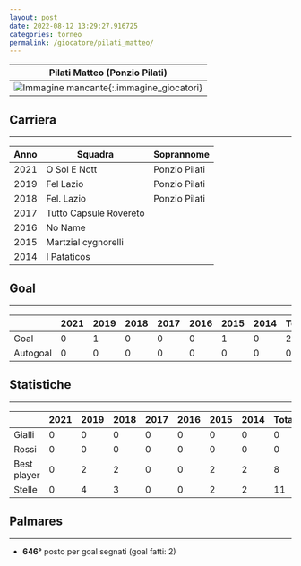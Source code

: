 ```yaml
---
layout: post
date: 2022-08-12 13:29:27.916725
categories: torneo
permalink: /giocatore/pilati_matteo/
---
```

<link rel='stylesheets' href='./../assets/giocatori.css'>

| Pilati Matteo (Ponzio Pilati) |
|:-----:|
| ![Immagine mancante]('./../../assets/giocatori/pilati_matteo.png){:.immagine_giocatori} |


## Carriera
----

|Anno|Squadra|Soprannome|
|:---:|---|---|
|2021|O Sol E Nott|Ponzio Pilati|
|2019|Fel Lazio|Ponzio Pilati|
|2018|Fel. Lazio|Ponzio Pilati|
|2017|Tutto Capsule Rovereto||
|2016|No Name||
|2015|Martzial cygnorelli||
|2014|I Pataticos||


## Goal
----

| |2021|2019|2018|2017|2016|2015|2014| Totale |
|---|---|---|---|---|---|---|---|---|
|Goal|0|1|0|0|0|1|0|2|
|Autogoal|0|0|0|0|0|0|0|0|


## Statistiche
----

| |2021|2019|2018|2017|2016|2015|2014| Totale |
|---|---|---|---|---|---|---|---|---|
|Gialli|0|0|0|0|0|0|0|0|
|Rossi|0|0|0|0|0|0|0|0|
|Best player|0|2|2|0|0|2|2|8|
|Stelle|0|4|3|0|0|2|2|11|


## Palmares
----

- **646°** posto per goal segnati (goal fatti: 2)
